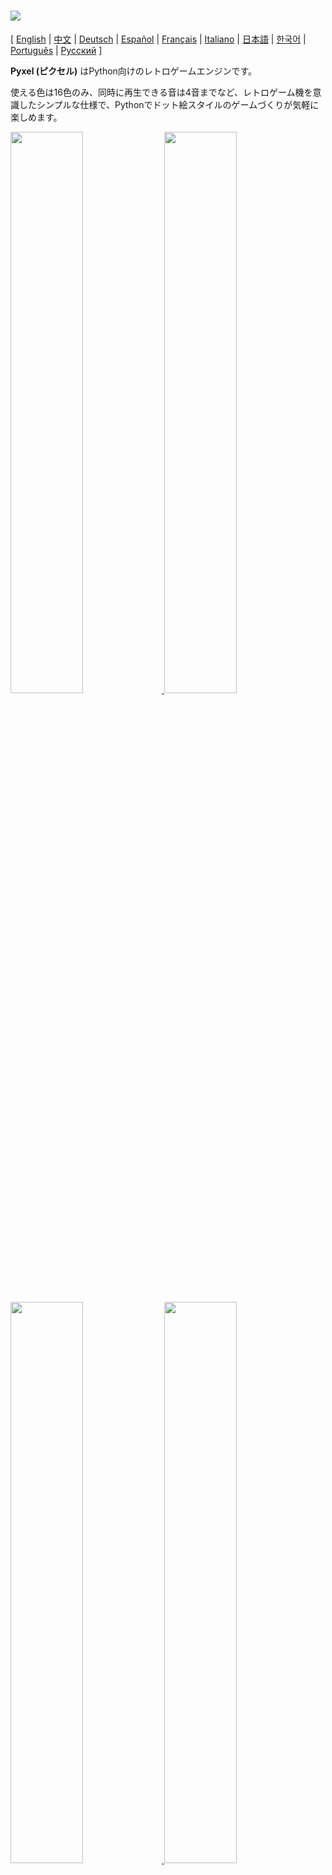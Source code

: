 # <img src="images/pyxel_logo_152x64.png">

[ [English](README.md) | [中文](README.cn.md) | [Deutsch](README.de.md) | [Español](README.es.md) | [Français](README.fr.md) | [Italiano](README.it.md) | [日本語](README.ja.md) | [한국어](README.ko.md) | [Português](README.pt.md) | [Русский](README.ru.md) ]

**Pyxel (ピクセル)** はPython向けのレトロゲームエンジンです。

使える色は16色のみ、同時に再生できる音は4音までなど、レトロゲーム機を意識したシンプルな仕様で、Pythonでドット絵スタイルのゲームづくりが気軽に楽しめます。

<a href="pyxel/examples/01_hello_pyxel.py" target="_blank">
<img src="pyxel/examples/screenshots/01_hello_pyxel.gif" width="48%">
</a>

<a href="pyxel/examples/02_jump_game.py" target="_blank">
<img src="pyxel/examples/screenshots/02_jump_game.gif" width="48%">
</a>

<a href="pyxel/examples/03_draw_api.py" target="_blank">
<img src="pyxel/examples/screenshots/03_draw_api.gif" width="48%">
</a>

<a href="pyxel/examples/04_sound_api.py" target="_blank">
<img src="pyxel/examples/screenshots/04_sound_api.gif" width="48%">
</a>

<a href="pyxel/editor/screenshots/image_tilemap_editor.gif" target="_blank">
<img src="pyxel/editor/screenshots/image_tilemap_editor.gif" width="48%">
</a>

<a href="pyxel/editor/screenshots/sound_music_editor.gif" target="_blank">
<img src="pyxel/editor/screenshots/sound_music_editor.gif" width="48%">
</a>

Pyxelの仕様やAPIは、[PICO-8](https://www.lexaloffle.com/pico-8.php)や[TIC-80](https://tic.computer/)のデザインを参考にしています。

Pyxelはオープンソースで、無料で自由に使えます。Pyxelでレトロゲームづくりを始めましょう！

## 仕様

- Windows、Mac、Linux対応
- Pythonによるプログラミング
- 16色パレット
- 256x256サイズ、3画像バンク
- 256x256サイズ、8タイルマップ
- 4音同時再生、定義可能な64サウンド
- 任意のサウンドを組み合わせ可能な8ミュージック
- キーボード、マウス、ゲームパッド
- 画像・サウンド編集ツール

### カラーパレット

<img src="pyxel/examples/screenshots/05_color_palette.png">
<br><br>
<img src="images/pyxel_palette.png">

## インストール方法

Pyxelにはパッケージ版とスタンドアロン版の2種類があります。

### パッケージ版のインストール

パッケージ版Pyxelでは、Pythonの拡張モジュールとしてPyxelを使用します。

`pip`コマンドを使ったPythonのパッケージ管理に慣れている方や、本格的なPythonアプリケーションを開発したい方におすすめです。

**Windows**

[Python3](https://www.python.org/) (バージョン3.7以上) をインストールした後に、次のコマンドを実行します。

```sh
pip install -U pyxel
```

**Mac**

[Python3](https://www.python.org/) (バージョン3.7以上) をインストールした後に、次のコマンドを実行します。

```sh
pip3 install -U pyxel
```

**Linux**

SDL2パッケージ (Ubuntuの場合は`libsdl2-dev`)、[Python3](https://www.python.org/) (バージョン3.7以上)、`python3-pip`をインストールした後に、次のコマンドを実行します。

```sh
sudo pip3 install -U pyxel
```

上記で動作しない場合は、`cmake`、`rust`をインストールした後に、以下の手順でセルフビルドを試してみてください。

```sh
git clone https://github.com/kitao/pyxel.git
cd pyxel
make clean all RELEASE=1
sudo pip3 install .
```

### スタンドアロン版のインストール

スタンドアロン版Pyxelでは、Pythonに依存しない単体のツールとしてPyxelを使用します。

Pythonの設定を気にせず手軽にプログラミングを始めたい方や、Pyxelのゲームをすぐに遊んでみたいという方におすすめです。

**Windows**

[ダウンロードページ](https://github.com/kitao/pyxel/releases)から、最新版のWindows向けインストーラー (`pyxel-[バージョン名]-windows-setup.exe`) をダウンロードして実行します。

**Mac**

[Homebrew](https://brew.sh/)導入後に、以下のコマンドを実行します。

```sh
brew tap kitao/pyxel
brew install pyxel
```

**Linux**

SDL2パッケージ (Ubuntuの場合は`libsdl2-dev`) のインストールと[Homebrew](https://brew.sh/)の導入後に、以下のコマンドを実行します。

```sh
brew tap kitao/pyxel
brew install pyxel
```

上記で動作しない場合は、パッケージ版のセルフビルドを試してみてください。

### サンプルを実行する

Pyxelのインストール後に、次のコマンドでカレントディレクトリにPyxelのサンプルコードがコピーされます。

```sh
pyxel copy_examples
```

コピーされるサンプルは以下の通りです。

- [01_hello_pyxel.py](pyxel/examples/01_hello_pyxel.py) - シンプルなアプリケーション
- [02_jump_game.py](pyxel/examples/02_jump_game.py) - Pyxelリソースファイルを使ったジャンプゲーム
- [03_draw_api.py](pyxel/examples/03_draw_api.py) - 描画APIのデモ
- [04_sound_api.py](pyxel/examples/04_sound_api.py) - サウンドAPIのデモ
- [05_color_palette.py](pyxel/examples/05_color_palette.py) - カラーパレット一覧
- [06_click_game.py](pyxel/examples/06_click_game.py) - マウスクリックゲーム
- [07_snake.py](pyxel/examples/07_snake.py) - BGM付きスネークゲーム
- [08_triangle_api.py](pyxel/examples/08_triangle_api.py) - 三角形描画APIのデモ
- [09_shooter.py](pyxel/examples/09_shooter.py) - 画面遷移のあるシューティングゲーム
- [10_platformer.py](pyxel/examples/10_platformer.py) - マップのある横スクロールアクションゲーム

サンプルは以下のコマンドで実行できます。

```sh
cd pyxel_examples
pyxel run 01_hello_pyxel.py
```

## 使い方

### アプリケーションの作成方法

Pythonスクリプト内でPyxelモジュールをインポートして、`init`関数でウィンドウサイズを指定した後に、`run`関数でPyxelアプリケーションを開始します。

```python
import pyxel

pyxel.init(160, 120)

def update():
    if pyxel.btnp(pyxel.KEY_Q):
        pyxel.quit()

def draw():
    pyxel.cls(0)
    pyxel.rect(10, 10, 20, 20, 11)

pyxel.run(update, draw)
```

`run`関数の引数にはフレーム更新処理を行う`update`関数と、描画処理を行う`draw`関数を指定します。

実際のアプリケーションでは、以下のようにクラスでPyxelの処理をラップするのがおすすめです。

```python
import pyxel

class App:
    def __init__(self):
        pyxel.init(160, 120)
        self.x = 0
        pyxel.run(self.update, self.draw)

    def update(self):
        self.x = (self.x + 1) % pyxel.width

    def draw(self):
        pyxel.cls(0)
        pyxel.rect(self.x, 0, 8, 8, 9)

App()
```

また、シンプルなグラフィックスやアニメーションを作成する場合は、`show`関数や`flip`関数を使った簡易的な記述も可能です。

`show`関数は画面を表示して、`Esc`キーが押されるまで待機します。

```python
import pyxel

pyxel.init(120, 120)
pyxel.cls(1)
pyxel.circb(60, 60, 40, 7)
pyxel.show()
```

`flip`関数は画面を一度更新します。

```python
import pyxel

pyxel.init(120, 80)

while True:
    pyxel.cls(3)
    pyxel.rectb(pyxel.frame_count % 160 - 40, 20, 40, 40, 7)
    pyxel.flip()
```

### アプリケーションの実行方法

作成したPythonスクリプトは次のコマンドで実行できます。

```sh
pyxel run Pythonスクリプトファイル
```

またパッケージ版であれば、通常のPythonスクリプトと同様に実行することもできます。

```sh
python3 Pythonスクリプトファイル
```

(Windowsの場合は`python3`の代わりに`python`と入力してください)

### 特殊操作

Pyxelアプリケーション実行中に、以下の特殊操作を行うことができます。

- `Esc`<br>
アプリケーションを終了する
- `Alt(Option)+1`<br>
スクリーンショットをデスクトップに保存する
- `Alt(Option)+2`<br>
画面キャプチャ動画の録画開始時刻をリセットする
- `Alt(Option)+3`<br>
画面キャプチャ動画をデスクトップに保存する (最大10秒)
- `Alt(Option)+0`<br>
パフォーマンスモニタ (fps、update時間、draw時間) の表示を切り替える
- `Alt(Option)+Enter`<br>
フルスクリーン表示を切り替える

### リソースの作成方法

Pyxel Editorを使って、Pyxelアプリケーションで使用する画像やサウンドを作成することができます。

Pyxel Editorは次のコマンドで起動します。

```sh
pyxel edit [Pyxelリソースファイル]
```

指定したPyxelリソースファイル (.pyxres) が存在する場合は読み込み、存在しない場合は指定した名前で新規にファイルを作成します。リソースファイルを省略した場合は`my_resource.pyxres`がファイル名になります。

Pyxel Editorの起動後に、別のリソースファイルをドラッグ＆ドロップすることでファイルを切り替えることができます。

また、``Ctrl(Cmd)``キーを押しながらリソースファイルをドラッグ＆ドロップすると、現在編集中のリソースタイプ (イメージ/タイルマップ/サウンド/ミュージック) のみが読み込まれます。この操作により、複数のリソースファイルを1つにまとめることができます。

作成したリソースファイルはPyxelアプリケーションから`load`関数で読み込めます。

Pyxel Editorには以下の編集モードがあります。

**イメージエディタ:**

イメージバンクの画像を編集する画面です。

<img src="pyxel/editor/screenshots/image_editor.gif">

イメージエディタ画面に画像ファイル (png/gif/jpeg) をドラッグ＆ドロップすると、画像を選択中のイメージバンクに読み込むことができます。

**タイルマップエディタ:**

イメージバンクの画像をタイル状に並べたタイルマップを編集する画面です。

<img src="pyxel/editor/screenshots/tilemap_editor.gif">

**サウンドエディタ:**

サウンドを編集する画面です。

<img src="pyxel/editor/screenshots/sound_editor.gif">

**ミュージックエディタ:**

サウンドを再生順に並べたミュージックを編集する画面です。

<img src="pyxel/editor/screenshots/music_editor.gif">

### その他のリソース作成方法

Pyxel用の画像やタイルマップは以下の方法で作成することもできます。

- `Image.set`や`Tilemap.set`関数で文字列のリストから作成する
- `Image.load`関数でPyxel向け配色の画像ファイル (png/gif/jpeg) を読み込む

Pyxel用のサウンドやミュージックは以下の方法で作成することもできます。

- `Sound.set`や`Music.set`関数で文字列から作成する

各関数の使い方はAPIリファレンスを参照してください。

### アプリケーションの配布方法

Pyxelではプラットフォームによらず動作する、専用のアプリケーション配布ファイル形式 (Pyxelアプリケーションファイル) をサポートしています。

Pyxelアプリケーションファイル (.pyxapp) は次のコマンドで作成します。

```sh
pyxel package アプリケーションのディレクトリ 起動スクリプトファイル
```

リソースや追加モジュールを同梱する場合は、アプリケーションのディレクトリ内に配置してください。

作成したアプリケーションファイルは以下のコマンドで実行します。

```sh
pyxel play Pyxelアプリケーションファイル
```

## APIリファレンス

### システム

- `width`, `height`<br>
画面の幅と高さ

- `frame_count`<br>
経過フレーム数

- `init(width, height, [title], [fps], [quit_key], [capture_sec])`<br>
Pyxelアプリケーションを画面サイズ (`width`, `height`) で初期化します。`title`でウィンドウタイトル、`fps`で動作フレームレート、`quit_key`でアプリケーション終了キー、`capture_sec`で画面キャプチャ動画の最大録画時間を指定します。<br>
例：`pyxel.init(160, 120, title="Pyxel with Options", fps=60, quit_key=pyxel.KEY_NONE, capture_sec=0)`

- `run(update, draw)`<br>
Pyxelアプリケーションを開始し、フレーム更新時に`update`関数、描画時に`draw`関数を呼びます。

- `show()`<br>
画面を表示して`Esc`キーが押されるまで待機します。(通常のアプリケーションでは使用しません)

- `flip()`<br>
画面を一度更新します。(通常のアプリケーションでは使用しません)

- `quit()`<br>
現在フレーム終了時にPyxelアプリケーションを終了します。

### リソース

- `load(filename, [image], [tilemap], [sound], [music])`<br>
リソースファイル (.pyxres) を読み込みます。リソースタイプ (`image/tilemap/sound/music`) に``False``を指定すると、そのリソースは読み込まれません。

### 入力
- `mouse_x`, `mouse_y`<br>
現在のマウスカーソル座標

- `mouse_wheel`<br>
現在のマウスホイールの値

- `btn(key)`<br>
`key`が押されていたら`True`、押されていなければ`False`を返します。([キー定義一覧](pyxel/__init__.pyi))

- `btnp(key, [hold], [period])`<br>
そのフレームに`key`が押されたら`True`、押されなければ`False`を返します。`hold`と`period`を指定すると、`hold`フレーム以上ボタンを押し続けた時に`period`フレーム間隔で`True`が返ります。

- `btnr(key)`<br>
そのフレームに`key`が離されたら`True`、離されなければ`False`を返します。

- `mouse(visible)`<br>
`visible`が`True`ならマウスカーソルを表示し、`False`なら非表示にします。マウスカーソルが非表示でも座標は更新されます。

### グラフィックス

- `colors`<br>
パレットの表示色リスト。表示色は24ビット数値で指定します。Pythonリストを直接代入、取得する場合は`colors.from_list`と`colors.to_list`を使用してください。<br>
例：`org_colors = pyxel.colors.to_list(); pyxel.colors[15] = 0x112233; pyxel.colors.from_list(org_colors)`

- `image(img)`<br>
イメージバンク`img` (0-2) を操作します。(イメージクラスを参照のこと)<br>
例：`pyxel.image(0).load(0, 0, "title.png")`

- `tilemap(tm)`<br>
タイルマップ`tm` (0-7) を操作します。(タイルマップクラスを参照のこと)

- `clip(x, y, w, h)`<br>
画面の描画領域を (`x`, `y`) から幅`w`、高さ`h`に設定します。`clip()`で描画領域を全画面にリセットします。

- `pal(col1, col2)`<br>
描画時に色`col1`を`col2`に置き換えます。`pal()`で初期状態にリセットします。

- `cls(col)`<br>
画面を色`col`でクリアします。

- `pget(x, y)`<br>
(`x`, `y`) のピクセルの色を取得します。

- `pset(x, y, col)`<br>
(`x`, `y`) に色`col`のピクセルを描画します。

- `line(x1, y1, x2, y2, col)`<br>
色`col`の直線を (`x1`, `y1`)-(`x2`, `y2`) に描画します。

- `rect(x, y, w, h, col)`<br>
幅`w`、高さ`h`、色`col`の矩形を (`x`, `y`) に描画します。

- `rectb(x, y, w, h, col)`<br>
幅`w`、高さ`h`、色`col`の矩形の輪郭線を (`x`, `y`) に描画します。

- `circ(x, y, r, col)`<br>
半径`r`、色`col`の円を (`x`, `y`) に描画します。

- `circb(x, y, r, col)`<br>
半径`r`、色`col`の円の輪郭線を (`x`, `y`) に描画します。

- `tri(x1, y1, x2, y2, x3, y3, col)`<br>
頂点が (`x1`, `y1`)、(`x2`, `y2`)、(`x3`, `y3`)、色`col`の三角形を描画します。

- `trib(x1, y1, x2, y2, x3, y3, col)`<br>
頂点が (`x1`, `y1`)、(`x2`, `y2`)、(`x3`, `y3`)、色`col`の三角形の輪郭線を描画します。

- `blt(x, y, img, u, v, w, h, [colkey])`<br>
イメージバンク`img` (0-2) の (`u`, `v`) からサイズ (`w`, `h`) の領域を (`x`, `y`) にコピーします。`w`、`h`それぞれに負の値を設定すると水平、垂直方向に反転します。`colkey`に色を指定すると透明色として扱われます。

<img src="images/image_bank_mechanism.png">

- `bltm(x, y, tm, u, v, w, h, [colkey])`<br>
タイルマップ`tm` (0-7) の (`u`, `v`) から、横`w`個 x 縦`h`個のタイルを (`x`, `y`) に描画します。`colkey`に色を指定すると透明色として扱われます。1タイルのサイズは8x8ピクセルで、`(タイルx座標, タイルy座標)`のタプルとしてタイルマップに格納されています。

- `text(x, y, s, col)`<br>
色`col`の文字列`s`を (`x`, `y`) に描画します。

### オーディオ

- `sound(snd)`<br>
サウンド`snd` (0-63) を操作します。(サウンドクラスを参照のこと)<br>
例：`pyxel.sound(0).speed = 60`

- `music(msc)`<br>
ミュージック`msc` (0-7) を操作します。(ミュージッククラスを参照のこと)

- `play_pos(ch)`<br>
チャンネル`ch` (0-3) のサウンド再生位置を`(サウンド番号, ノート番号)`のタプルとして取得します。再生停止時は`None`を返します。

- `play(ch, snd, [loop])`<br>
チャンネル`ch` (0-3) でサウンド`snd` (0-63) を再生します。`snd`がリストの場合順に再生されます。`loop`に`True`を指定するとループ再生します。

- `playm(msc, [loop])`<br>
ミュージック`msc` (0-7) を再生します。`loop`に`True`を指定するとループ再生します。

- `stop([ch])`<br>
指定したチャンネル`ch` (0-3) の再生を停止します。`stop()`で全チャンネルの再生を停止します。

### イメージクラス

- `width`, `height`<br>
イメージの幅と高さ

- `set(x, y, data)`<br>
(`x`, `y`) に文字列のリストでイメージを設定します。<br>
例：`pyxel.image(0).set(10, 10, ["1234", "5678", "9abc", "defg"])`

- `load(x, y, filename)`<br>
(`x`, `y`) に画像ファイル (png/gif/jpeg) を読み込みます。

- `pget(x, y)`<br>
(`x`, `y`) のピクセルの色を取得します。

- `pset(x, y, col)`<br>
(`x`, `y`) に色`col`のピクセルを描画します。

### タイルマップクラス

- `width`, `height`<br>
タイルマップの幅と高さ

- `refimg`<br>
タイルマップが参照するイメージバンク (0-2)

- `set(x, y, data)`<br>
(`x`, `y`) に文字列のリストでタイルマップを設定します。<br>
例：`pyxel.tilemap(0).set(0, 0, ["000102", "202122", "a0a1a2", "b0b1b2"])`

- `pget(x, y)`<br>
(`x`, `y`) のタイルを取得します。タイルは`(タイルx座標, タイルy座標)`のタプルです。

- `pset(x, y, tile)`<br>
(`x`, `y`) にタイルを設定します。タイルは`(タイルx座標, タイルy座標)`のタプルです。

### サウンドクラス

- `notes`<br>
音程 (0-127) のリスト。数値が大きいほど音程は高くなり、33で'A2'(440Hz)になります。休符は-1です。

- `tones`<br>
音色 (0:Triangle / 1:Square / 2:Pulse / 3:Noise) のリスト

- `volumes`<br>
音量 (0-7) のリスト

- `effects`<br>
エフェクト (0:None / 1:Slide / 2:Vibrato / 3:FadeOut) のリスト

- `speed`<br>
再生速度。1が一番速く、数値が大きいほど再生速度は遅くなります。120で1音の長さが1秒になります。

- `set(notes, tones, volumes, effects, speed)`<br>
文字列で音程、音色、音量、エフェクトを設定します。音色、音量、エフェクトの長さが音程より短い場合は、先頭から繰り返されます。

- `set_notes(notes)`<br>
'CDEFGAB'+'#-'+'0123'または'R'の文字列で音程を設定します。大文字と小文字は区別されず、空白は無視されます。<br>
例：`pyxel.sound(0).set_notes("G2B-2D3R RF3F3F3")`

- `set_tones(tones)`<br>
'TSPN'の文字列で音色を設定します。大文字と小文字は区別されず、空白は無視されます。<br>
例：`pyxel.sound(0).set_tones("TTSS PPPN")`

- `set_volumes(volumes)`<br>
'01234567'の文字列で音量を設定します。大文字と小文字は区別されず、空白は無視されます。<br>
例：`pyxel.sound(0).set_volumes("7777 7531")`

- `set_effects(effects)`<br>
'NSVF'の文字列でエフェクトを設定します。大文字と小文字は区別されず、空白は無視されます。<br>
例：`pyxel.sound(0).set_effects("NFNF NVVS")`

### ミュージッククラス

- `sequences`<br>
サウンド (0-63) のリストをチャンネル数分連ねた2次元リスト

- `set(seq0, seq1, seq2, seq3)`<br>
全チャンネルのサウンド (0-63) のリストを設定します。空リストを指定するとそのチャンネルは再生に使用しません。<br>
例：`pyxel.music(0).set([0, 1], [2, 3], [4], [])`

### 上級者向けAPI

Pyxelには「ユーザーを混乱させる可能性がある」「使うために専門の知識が必要」などの理由から、このリファレンスには記載していない「上級者向けAPI」があります。

腕に覚えのある方は、[こちら](pyxel/__init__.pyi)を手がかりにして、あっと驚くような作品づくりに挑戦してみてください！

## コントリビューション方法

### 問題の報告

不具合の報告や機能の要望は[Issue Tracker](https://github.com/kitao/pyxel/issues)で受け付けています。新しいレポートを作成する前に、同じ内容のものがないか確認をお願いします。

### 動作確認

動作確認を行い、[Issue Tracker](https://github.com/kitao/pyxel/issues)で不具合の報告や改善の提案をしてくれる方は大歓迎です！

### プルリクエスト

パッチや修正はプルリクエスト (PR) として受け付けています。提出の前に問題がすでに解決済みでないか[Issue Tracker](https://github.com/kitao/pyxel/issues)で確認をお願いします。

提出されたプルリクエストは[MITライセンス](LICENSE)で公開することに同意したものと見なされます。

## その他の情報

- [Discord server (English)](https://discord.gg/FC7kUZJ)
- [Discord server (Japanese - 日本語版)](https://discord.gg/qHA5BCS)

## ライセンス

Pyxelは[MITライセンス](http://en.wikipedia.org/wiki/MIT_License)です。ソースコードやライセンス表示用のファイル等で、[著作権とライセンス全文](LICENSE)の表示を行えば、自由に販売や配布をすることができます。
